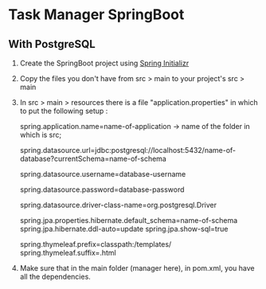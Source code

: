 # Task Manager SpringBoot
## With PostgreSQL
 
1. Create the SpringBoot project using [Spring Initializr](https://start.spring.io/)

2. Copy the files you don't have from src > main to your project's src > main

3. In src > main > resources there is a file "application.properties" in which to put the following setup :

      spring.application.name=name-of-application -> name of the folder in which is src;
   
      spring.datasource.url=jdbc:postgresql://localhost:5432/name-of-database?currentSchema=name-of-schema
   
      spring.datasource.username=database-username
   
      spring.datasource.password=database-password
   
      spring.datasource.driver-class-name=org.postgresql.Driver

      spring.jpa.properties.hibernate.default_schema=name-of-schema
      spring.jpa.hibernate.ddl-auto=update
      spring.jpa.show-sql=true

      spring.thymeleaf.prefix=classpath:/templates/
      spring.thymeleaf.suffix=.html

5. Make sure that in the main folder (manager here), in pom.xml, you have all the dependencies.
